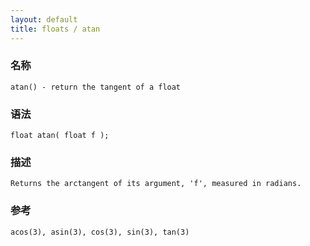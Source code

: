 ```yaml
---
layout: default
title: floats / atan
---
```


### 名称

    atan() - return the tangent of a float

### 语法

    float atan( float f );

### 描述

    Returns the arctangent of its argument, 'f', measured in radians.

### 参考

    acos(3), asin(3), cos(3), sin(3), tan(3)
